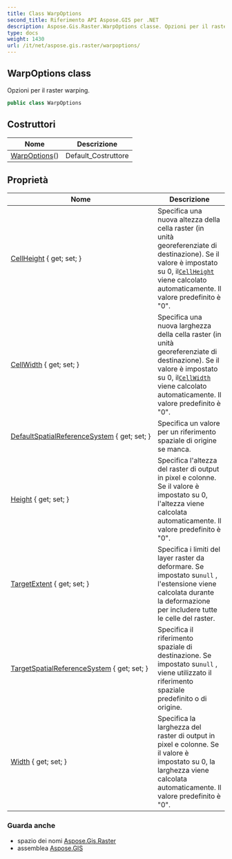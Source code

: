 ```yaml
---
title: Class WarpOptions
second_title: Riferimento API Aspose.GIS per .NET
description: Aspose.Gis.Raster.WarpOptions classe. Opzioni per il raster warping.
type: docs
weight: 1430
url: /it/net/aspose.gis.raster/warpoptions/
---
```

## WarpOptions class

Opzioni per il raster warping.

```csharp
public class WarpOptions
```

## Costruttori

| Nome | Descrizione |
| --- | --- |
| [WarpOptions](warpoptions/)() | Default_Costruttore |

## Proprietà

| Nome | Descrizione |
| --- | --- |
| [CellHeight](../../aspose.gis.raster/warpoptions/cellheight/) { get; set; } | Specifica una nuova altezza della cella raster (in unità georeferenziate di destinazione). Se il valore è impostato su 0, il[`CellHeight`](./cellheight/) viene calcolato automaticamente. Il valore predefinito è "0". |
| [CellWidth](../../aspose.gis.raster/warpoptions/cellwidth/) { get; set; } | Specifica una nuova larghezza della cella raster (in unità georeferenziate di destinazione). Se il valore è impostato su 0, il[`CellWidth`](./cellwidth/) viene calcolato automaticamente. Il valore predefinito è "0". |
| [DefaultSpatialReferenceSystem](../../aspose.gis.raster/warpoptions/defaultspatialreferencesystem/) { get; set; } | Specifica un valore per un riferimento spaziale di origine se manca. |
| [Height](../../aspose.gis.raster/warpoptions/height/) { get; set; } | Specifica l'altezza del raster di output in pixel e colonne. Se il valore è impostato su 0, l'altezza viene calcolata automaticamente. Il valore predefinito è "0". |
| [TargetExtent](../../aspose.gis.raster/warpoptions/targetextent/) { get; set; } | Specifica i limiti del layer raster da deformare. Se impostato su`null` , l'estensione viene calcolata durante la deformazione per includere tutte le celle del raster. |
| [TargetSpatialReferenceSystem](../../aspose.gis.raster/warpoptions/targetspatialreferencesystem/) { get; set; } | Specifica il riferimento spaziale di destinazione. Se impostato su`null` , viene utilizzato il riferimento spaziale predefinito o di origine. |
| [Width](../../aspose.gis.raster/warpoptions/width/) { get; set; } | Specifica la larghezza del raster di output in pixel e colonne. Se il valore è impostato su 0, la larghezza viene calcolata automaticamente. Il valore predefinito è "0". |

### Guarda anche

* spazio dei nomi [Aspose.Gis.Raster](../../aspose.gis.raster/)
* assemblea [Aspose.GIS](../../)



